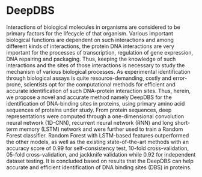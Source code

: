 # DeepDBS

Interactions of biological molecules in organisms are considered to be primary factors for the lifecycle of that organism. Various important biological functions are dependent on such interactions and among different kinds of interactions, the protein DNA interactions are very important for the processes of transcription, regulation of gene expression, DNA repairing and packaging. Thus, keeping the knowledge of such interactions and the sites of those interactions is necessary to study the mechanism of various biological processes. As experimental identification through biological assays is quite resource-demanding, costly and error-prone, scientists opt for the computational methods for efficient and accurate identification of such DNA-protein interaction sites. Thus, herein, we propose a novel and accurate method namely DeepDBS for the identification of DNA-binding sites in proteins, using primary amino acid sequences of proteins under study. From protein sequences, deep representations were computed through a one-dimensional convolution neural network (1D-CNN), recurrent neural network (RNN) and long short-term memory (LSTM) network and were further used to train a Random Forest classifier. Random Forest with LSTM-based features outperformed the other models, as well as the existing state-of-the-art methods with an accuracy score of 0.99 for self-consistency test, 10-fold cross-validation, 05-fold cross-validation, and jackknife validation while 0.92 for independent dataset testing. It is concluded based on results that the DeepDBS can help accurate and efficient identification of DNA binding sites (DBS) in proteins.
